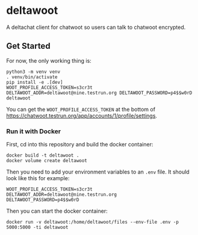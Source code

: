 # deltawoot
A deltachat client for chatwoot so users can talk to chatwoot encrypted.

## Get Started

For now, the only working thing is:

```
python3 -m venv venv
. venv/bin/activate
pip install -e .[dev]
WOOT_PROFILE_ACCESS_TOKEN=s3cr3t DELTAWOOT_ADDR=deltawoot@nine.testrun.org DELTAWOOT_PASSWORD=p4$$w0rD deltawoot
```

You can get the `WOOT_PROFILE_ACCESS_TOKEN`
at the bottom of <https://chatwoot.testrun.org/app/accounts/1/profile/settings>.

### Run it with Docker

First, cd into this repository and build the docker container:

```
docker build -t deltawoot .
docker volume create deltawoot
```

Then you need to add your environment variables to an `.env` file.
It should look like this for example:

```
WOOT_PROFILE_ACCESS_TOKEN=s3cr3t
DELTAWOOT_ADDR=deltawoot@nine.testrun.org
DELTAWOOT_PASSWORD=p4$$w0rD
```

Then you can start the docker container:

```
docker run -v deltawoot:/home/deltawoot/files --env-file .env -p 5000:5000 -ti deltawoot
```

